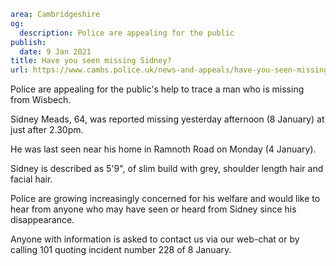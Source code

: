 ```yaml
area: Cambridgeshire
og:
  description: Police are appealing for the public
publish:
  date: 9 Jan 2021
title: Have you seen missing Sidney?
url: https://www.cambs.police.uk/news-and-appeals/have-you-seen-missing-sidney
```

Police are appealing for the public's help to trace a man who is missing from Wisbech.

Sidney Meads, 64, was reported missing yesterday afternoon (8 January) at just after 2.30pm.

He was last seen near his home in Ramnoth Road on Monday (4 January).

Sidney is described as 5'9", of slim build with grey, shoulder length hair and facial hair.

Police are growing increasingly concerned for his welfare and would like to hear from anyone who may have seen or heard from Sidney since his disappearance.

Anyone with information is asked to contact us via our web-chat or by calling 101 quoting incident number 228 of 8 January.
